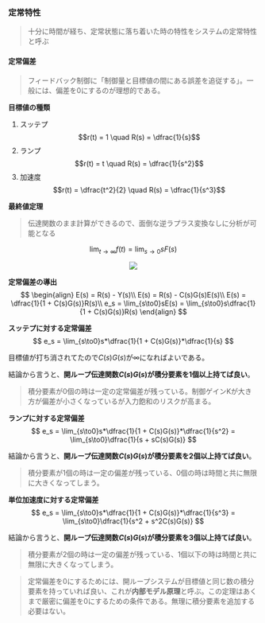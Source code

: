 ### 定常特性
> 十分に時間が経ち、定常状態に落ち着いた時の特性をシステムの定常特性と呼ぶ

#### 定常偏差
> フィードバック制御に「制御量と目標値の間にある誤差を追従する」。一般には、偏差を0にするのが理想的である。

**目標値の種類**

1. スッテプ
    $$r(t) = 1 \quad R(s) = \dfrac{1}{s}$$
2. ランプ
    $$r(t) = t \quad R(s) = \dfrac{1}{s^2}$$
3. 加速度
    $$r(t) = \dfrac{t^2}{2} \quad R(s) = \dfrac{1}{s^3}$$

**最終値定理**
> 伝達関数のまま計算ができるので、面倒な逆ラプラス変換なしに分析が可能となる

$$ \lim_{t\to∞}f(t) = \lim_{s\to0}sF(s)$$

<p align="center">
    <img src="https://controlabo.com/wp-content/uploads/2022/07/basic_fb_system_block.png"/>
</p>

**定常偏差の導出**
$$
\begin{align}
  E(s) = R(s) - Y(s)\\
  E(s) = R(s) - C(s)G(s)E(s)\\
  E(s) = \dfrac{1}{1 + C(s)G(s)}R(s)\\
  e_s = \lim_{s\to0}sE(s) = \lim_{s\to0}s\dfrac{1}{1 + C(s)G(s)}R(s)
\end{align}
$$

**スッテプに対する定常偏差**
$$ e_s = \lim_{s\to0}s*\dfrac{1}{1 + C(s)G(s)}*\dfrac{1}{s} $$

目標値が打ち消されてたので$C(s)G(s)$が∞になればよいである。

結論から言うと、**開ループ伝達関数$C(s)G(s)$が積分要素を1個以上持てば良い**。

> 積分要素が0個の時は一定の定常偏差が残っている。制御ゲインKが大き方が偏差が小さくなっているが入力飽和のリスクが高まる。

**ランプに対する定常偏差**
$$ e_s = \lim_{s\to0}s*\dfrac{1}{1 + C(s)G(s)}*\dfrac{1}{s^2} = \lim_{s\to0}\dfrac{1}{s + sC(s)G(s)} $$

結論から言うと、**開ループ伝達関数$C(s)G(s)$が積分要素を2個以上持てば良い**。

> 積分要素が1個の時は一定の偏差が残っている、0個の時は時間と共に無限に大きくなってしまう。

**単位加速度に対する定常偏差**
$$ e_s = \lim_{s\to0}s*\dfrac{1}{1 + C(s)G(s)}*\dfrac{1}{s^3} = \lim_{s\to0}\dfrac{1}{s^2 + s^2C(s)G(s)} $$

結論から言うと、**開ループ伝達関数$C(s)G(s)$が積分要素を3個以上持てば良い**。 

> 積分要素が2個の時は一定の偏差が残っている、1個以下の時は時間と共に無限に大きくなってしまう。

> 定常偏差を0にするためには、開ループシステムが目標値と同じ数の積分要素を持っていれば良い、これが**内部モデル原理**と呼ぶ。この定理はあくまで厳密に偏差を0にするための条件である。無理に積分要素を追加する必要はない。



